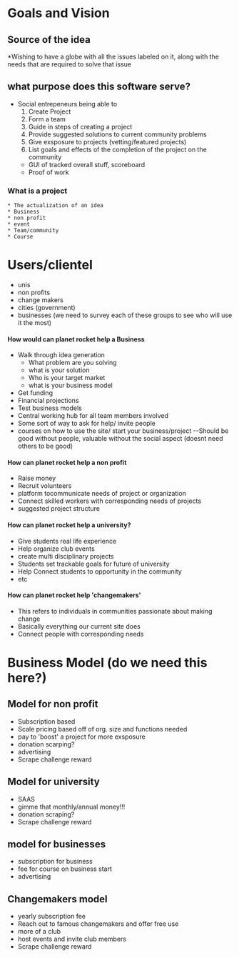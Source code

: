 # Goals and Vision #

## Source of the idea

*Wishing to have a globe with all the issues labeled on it, along with the needs that are required to solve that issue

## what purpose does this software serve?

* Social entrepeneurs being able to 
  1. Create Project
  2. Form a team 
  3. Guide in steps of creating a project 
  4. Provide suggested solutions to current community problems
  5. Give exsposure to projects (vetting/featured projects)
  6. List goals and effects of the completion of the project on the community
    * GUI of tracked overall stuff, scoreboard
    * Proof of work 
  
### What is a project
   
    * The actualization of an idea
    * Business
    * non profit
    * event 
    * Team/community 
    * Course

# Users/clientel 

* unis
* non profits 
* change makers
* cities (government)
* businesses 
(we need to survey each of these groups to see who will use it the most)

 #### How would can planet rocket help a Business
 
   * Walk through idea generation
      * What problem are you solving
      * what is your solution
      * Who is your target market
      * what is your business model
   * Get funding
   * Financial projections
   * Test business models
   * Central working hub for all team members involved
   * Some sort of way to ask for help/ invite people
   * courses on how to use the site/ start your business/project
--Should be good without people, valuable without the social aspect (doesnt need others to be good)

#### How can planet rocket help a non profit

  * Raise money
  * Recruit volunteers
  * platform tocommunicate needs of project or organization
  * Connect skilled workers with corresponding needs of projects
  * suggested project structure
  
#### How can planet rocket help a university?

  * Give students real life experience
  * Help organize club events
  * create multi disciplinary projects
  * Students set trackable goals for future of university
  * Help Connect students to opportunity in the community
  * etc
#### How can planet rocket help 'changemakers'

  * This refers to individuals in communities passionate about making change
  * Basically everything our current site does
  * Connect people with corresponding needs 





# Business Model (do we need this here?)

## Model for non profit

  * Subscription based
  * Scale pricing based off of org. size and functions needed
  * pay to 'boost' a project for more exsposure
  * donation scarping?
  * advertising
  * Scrape challenge reward
 
## Model for university

  * SAAS 
  * gimme that monthly/annual money!!!
  * donation scraping?
  * Scrape challenge reward

## model for businesses

  * subscription for business
  * fee for course on business start
  * advertising

## Changemakers model

  * yearly subscription fee
  * Reach out to famous changemakers and offer free use
  * more of a club
  * host events and invite club members
  * Scrape challenge reward
